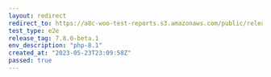 ```yaml
---
layout: redirect
redirect_to: https://a8c-woo-test-reports.s3.amazonaws.com/public/release/7.8.0-beta.1/php-8.1/e2e/index.html
test_type: e2e
release_tag: 7.8.0-beta.1
env_description: "php-8.1"
created_at: "2023-05-23T23:09:58Z"
passed: true
---
```

